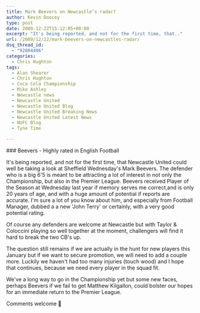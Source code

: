 ```yaml
---
title: Mark Beevers on Newcastle’s radar?
author: Kevin Doocey
type: post
date: 2009-12-22T15:12:05+00:00
excerpt: "It's being reported, and not for the first time, that.."
url: /2009/12/22/mark-beevers-on-newcastles-radar/
dsq_thread_id:
  - "92804496"
categories:
  - Chris Hughton
tags:
  - Alan Shearer
  - Chris Hughton
  - Coca Cola Championship
  - Mike Ashley
  - Newcastle news
  - Newcastle United
  - Newcastle United Blog
  - Newcastle United Breaking News
  - Newcastle United Latest News
  - NUFC Blog
  - Tyne Time

---
```

### Beevers - Highly rated in English Football

It's being reported, and not for the first time, that Newcastle United could well be taking a look at Sheffield Wednesday's Mark Beevers. The defender who is a big 6'5 is meant to be attracting a lot of interest in not only the Championship, but also in the Premier League. Beevers received Player of the Season at Wednesday last year if memory serves me correct,and is only 20 years of age, and  with a huge amount of potential if reports are accurate. I'm sure a lot of you know about him, and especially from Football Manager, dubbed a a new 'John Terry' or certainly, with a very good potential rating.

Of course any defenders are welcome at Newcastle but with Taylor & Coloccini playing so well together at the moment, challengers will find it hard to break the two CB's up.

The question still remains if we are actually in the hunt for new players this January but if we want to secure promotion, we will need to add a couple more. Luckily we haven't had too many injuries (touch wood) and I hope that continues, because we need every player in the squad fit.

We've a long way to go in the Championship yet but some new faces, perhaps Beevers if we fail to get Matthew Kilgallon, could bolster our hopes for an immediate return to the Premier League.

Comments welcome 🙂
